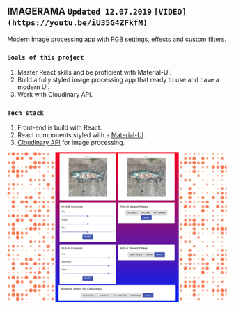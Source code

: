 ## IMAGERAMA `Updated 12.07.2019` `[VIDEO](https://youtu.be/iU35G4ZFkfM)`

Modern Image processing app with RGB settings, effects and custom filters.

### `Goals of this project`

1. Master React skills and be proficient with Material-UI.
2. Build a fully styled image processing app that ready to use and have a modern UI.
3. Work with Cloudinary API.

### `Tech stack`

1. Front-end is build with React.
2. React components styled with a [Material-UI](https://material-ui.com).
3. [Cloudinary API](https://cloudinary.com/documentation/admin_api) for image processing.

![Imagerama Demo](./Imagerama_Demo.png)
